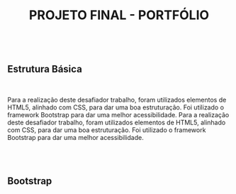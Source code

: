 # **<p align="center" >PROJETO FINAL - PORTFÓLIO</p>**  <br>

## Estrutura Básica
<br>
<p align="justified">Para a realização deste desafiador trabalho, foram utilizados elementos de HTML5, alinhado com CSS, para dar uma boa estruturação. Foi utilizado o framework Bootstrap para dar uma melhor acessibilidade. Para a realização deste desafiador trabalho, foram utilizados elementos de HTML5, alinhado com CSS, para dar uma boa estruturação. Foi utilizado o framework Bootstrap para dar uma melhor acessibilidade.</p>
<br><br>

## Bootstrap
<br>
<p align="justified"
